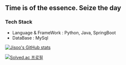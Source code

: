 Time is of the essence. Seize the day
--------------------------------------

### Tech Stack

* Language & FrameWork : Python, Java, SpringBoot
* DataBase : MySql



[![Jisoo's GitHub stats](https://github-readme-stats.vercel.app/api?username=jisoooit&show_icons=true&theme=dark)](https://github.com/anuraghazra/github-readme-stats)

[![Solved.ac 프로필](http://mazassumnida.wtf/api/v2/generate_badge?boj=moderatowi)](https://solved.ac/moderatowi)
